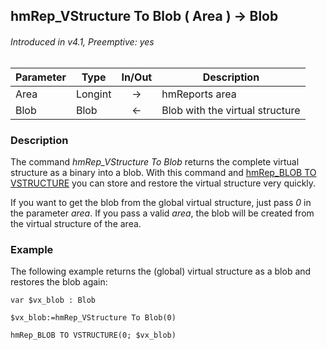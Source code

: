 ## hmRep_VStructure To Blob ( Area ) → Blob
###### Introduced in v4.1, Preemptive: yes

|Parameter|Type|In/Out|Description
|---|---|:---:|---
|Area|Longint|→|hmReports area
|Blob|Blob|←|Blob with the virtual structure

### Description
The command *hmRep_VStructure To Blob* returns the complete virtual structure as a binary into a blob. With this command and [hmRep_BLOB TO VSTRUCTURE](hmRep_BlobToVStructure.md) you can store and restore the virtual structure very quickly.

If you want to get the blob from the global virtual structure, just pass *0* in the parameter *area*. If you pass a valid *area*, the blob will be created from the virtual structure of the area.

### Example
The following example returns the (global) virtual structure as a blob and restores the blob again:

```4d
var $vx_blob : Blob

$vx_blob:=hmRep_VStructure To Blob(0)

hmRep_BLOB TO VSTRUCTURE(0; $vx_blob)
```
